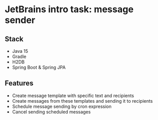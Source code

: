 # JetBrains intro task: message sender

## Stack 

- Java 15
- Gradle
- H2DB
- Spring Boot & Spring JPA

## Features 

- Create message template with specific text and recipients
- Create messages from these templates and sending it to recipients
- Schedule message sending by cron expression
- Cancel sending scheduled messages